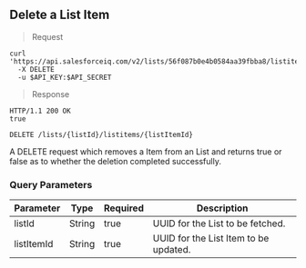 ## Delete a List Item

> Request

```shell
curl 'https://api.salesforceiq.com/v2/lists/56f087b0e4b0584aa39fbba8/listitems/56f1b645e4b0d37eabea22b0'
  -X DELETE
  -u $API_KEY:$API_SECRET
```

> Response

```shell
HTTP/1.1 200 OK
true
```

`DELETE /lists/{listId}/listitems/{listItemId}`

A DELETE request which removes a Item from an List and returns true or false as to whether the deletion completed successfully.

### Query Parameters
Parameter | Type | Required | Description
--------- | ---- | -------- | -----------
listId | String | true | UUID for the List to be fetched.
listItemId | String | true | UUID for the List Item to be updated.